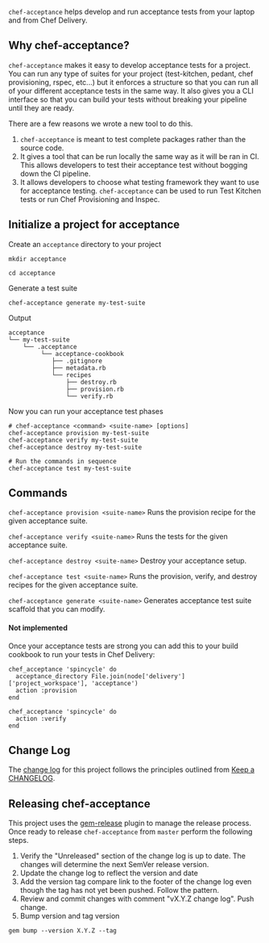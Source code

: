 `chef-acceptance` helps develop and run acceptance tests from your laptop and from Chef Delivery.

## Why chef-acceptance?

`chef-acceptance` makes it easy to develop acceptance tests for a project. You can run any type of suites for your project (test-kitchen, pedant, chef provisioning, rspec, etc...) but it enforces a structure so that you can run all of your different acceptance tests in the same way. It also gives you a CLI interface so that you can build your tests without breaking your pipeline until they are ready.

There are a few reasons we wrote a new tool to do this.  

1. `chef-acceptance` is meant to test complete packages rather than the source code.  
2. It gives a tool that can be run locally the same way as it will be ran in CI.  This allows developers to test their acceptance test without bogging down the CI pipeline.  
3. It allows developers to choose what testing framework they want to use for acceptance testing.  `chef-acceptance` can be used to run Test Kitchen tests or run Chef Provisioning and Inspec.

## Initialize a project for acceptance

Create an `acceptance` directory to your project
```
mkdir acceptance

cd acceptance
```

Generate a test suite
```
chef-acceptance generate my-test-suite
```

Output
```
acceptance
└── my-test-suite
    └── .acceptance
         └── acceptance-cookbook
            ├── .gitignore
            ├── metadata.rb
            └── recipes
                ├── destroy.rb
                ├── provision.rb
                └── verify.rb
```

Now you can run your acceptance test phases
```
# chef-acceptance <command> <suite-name> [options]
chef-acceptance provision my-test-suite
chef-acceptance verify my-test-suite
chef-acceptance destroy my-test-suite
```

```
# Run the commands in sequence
chef-acceptance test my-test-suite
```

## Commands

`chef-acceptance provision <suite-name>`
Runs the provision recipe for the given acceptance suite.

`chef-acceptance verify <suite-name>`
Runs the tests for the given acceptance suite.

`chef-acceptance destroy <suite-name>`
Destroy your acceptance setup.

`chef-acceptance test <suite-name>`
Runs the provision, verify, and destroy recipes for the given acceptance suite.

`chef-acceptance generate <suite-name>`
Generates acceptance test suite scaffold that you can modify.

#### Not implemented

Once your acceptance tests are strong you can add this to your build cookbook to run your tests in Chef Delivery:

```
chef_acceptance 'spincycle' do
  acceptance_directory File.join(node['delivery']['project_workspace'], 'acceptance')
  action :provision
end

chef_acceptance 'spincycle' do
  action :verify
end
```

## Change Log

The [change log](CHANGELOG.md) for this project follows the principles outlined
from [Keep a CHANGELOG](http://keepachangelog.com/).

## Releasing chef-acceptance

This project uses the [gem-release](https://github.com/svenfuchs/gem-release)
plugin to manage the release process.  Once ready to release `chef-acceptance` from `master` perform the following steps.

1. Verify the "Unreleased" section of the change log is up to date.  The changes will determine the next SemVer release version.
1. Update the change log to reflect the version and date
1. Add the version tag compare link to the footer of the change log even though the tag has not yet been pushed. Follow the pattern.
1. Review and commit changes with comment "vX.Y.Z change log". Push change.
1. Bump version and tag version
```
gem bump --version X.Y.Z --tag
```
